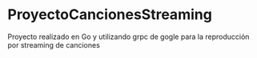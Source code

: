 # ProyectoCancionesStreaming
Proyecto realizado en Go y utilizando grpc de gogle para la reproducción por streaming de canciones
